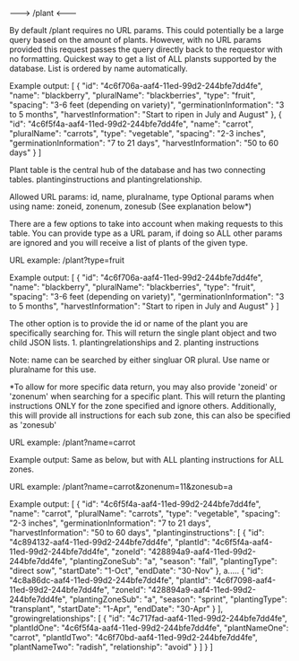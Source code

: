 ---> /plant <---

By default /plant requires no URL params. This could potentially be a large query based on the amount of plants. However, with no URL params provided this request passes the query directly back to the requestor with no formatting. Quickest way to get a list of ALL plansts supported by the database. List is ordered by name automatically.

Example output:
[
    {
        "id": "4c6f706a-aaf4-11ed-99d2-244bfe7dd4fe",
        "name": "blackberry",
        "pluralName": "blackberries",
        "type": "fruit",
        "spacing": "3-6 feet (depending on variety)",
        "germinationInformation": "3 to 5 months",
        "harvestInformation": "Start to ripen in July and August"
    },
    {
        "id": "4c6f5f4a-aaf4-11ed-99d2-244bfe7dd4fe",
        "name": "carrot",
        "pluralName": "carrots",
        "type": "vegetable",
        "spacing": "2-3 inches",
        "germinationInformation": "7 to 21 days",
        "harvestInformation": "50 to 60 days"
    }
]

<blurb>
Plant table is the central hub of the database and has two connecting tables. plantinginstructions and plantingrelationship.

Allowed URL params: id, name, pluralname, type
Optional params when using name: zoneid, zonenum, zonesub (See explanation below*)

There are a few options to take into account when making requests to this table. You can provide type as a URL param, if doing so ALL other params are ignored and you will receive a list of plants of the given type.

URL example: /plant?type=fruit

Example output:
[
    {
        "id": "4c6f706a-aaf4-11ed-99d2-244bfe7dd4fe",
        "name": "blackberry",
        "pluralName": "blackberries",
        "type": "fruit",
        "spacing": "3-6 feet (depending on variety)",
        "germinationInformation": "3 to 5 months",
        "harvestInformation": "Start to ripen in July and August"
    }
]

The other option is to provide the id or name of the plant you are specifically searching for. This will return the single plant object and two child JSON lists. 1. plantingrelationships and 2. planting instructions

Note: name can be searched by either singluar OR plural. Use name or pluralname for this use.

*To allow for more specific data return, you may also provide 'zoneid' or 'zonenum' when searching for a specific plant. This will return the planting instructions ONLY for the zone specified and ignore others. Additionally, this will provide all instructions for each sub zone, this can also be specified as 'zonesub'

URL example: /plant?name=carrot

Example output:
Same as below, but with ALL planting instructions for ALL zones.


URL example: /plant?name=carrot&zonenum=11&zonesub=a

Example output:
[
    {
        "id": "4c6f5f4a-aaf4-11ed-99d2-244bfe7dd4fe",
        "name": "carrot",
        "pluralName": "carrots",
        "type": "vegetable",
        "spacing": "2-3 inches",
        "germinationInformation": "7 to 21 days",
        "harvestInformation": "50 to 60 days",
        "plantinginstructions": [
            {
                "id": "4c894132-aaf4-11ed-99d2-244bfe7dd4fe",
                "plantId": "4c6f5f4a-aaf4-11ed-99d2-244bfe7dd4fe",
                "zoneId": "428894a9-aaf4-11ed-99d2-244bfe7dd4fe",
                "plantingZoneSub": "a",
                "season": "fall",
                "plantingType": "direct sow",
                "startDate": "1-Oct",
                "endDate": "30-Nov"
            },
          a.....
            {
                "id": "4c8a86dc-aaf4-11ed-99d2-244bfe7dd4fe",
                "plantId": "4c6f7098-aaf4-11ed-99d2-244bfe7dd4fe",
                "zoneId": "428894a9-aaf4-11ed-99d2-244bfe7dd4fe",
                "plantingZoneSub": "a",
                "season": "sprint",
                "plantingType": "transplant",
                "startDate": "1-Apr",
                "endDate": "30-Apr"
            }
        ],
        "growingrelationships": [
            {
                "id": "4c717fad-aaf4-11ed-99d2-244bfe7dd4fe",
                "plantIdOne": "4c6f5f4a-aaf4-11ed-99d2-244bfe7dd4fe",
                "plantNameOne": "carrot",
                "plantIdTwo": "4c6f70bd-aaf4-11ed-99d2-244bfe7dd4fe",
                "plantNameTwo": "radish",
                "relationship": "avoid"
            }
        ]
    }
]